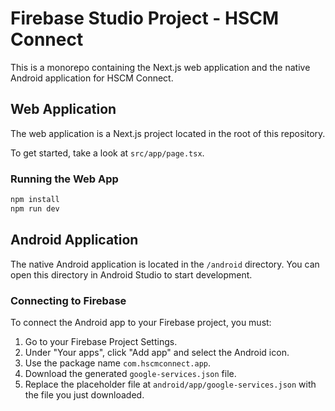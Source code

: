 # Firebase Studio Project - HSCM Connect

This is a monorepo containing the Next.js web application and the native Android application for HSCM Connect.

## Web Application

The web application is a Next.js project located in the root of this repository.

To get started, take a look at `src/app/page.tsx`.

### Running the Web App

```bash
npm install
npm run dev
```

## Android Application

The native Android application is located in the `/android` directory. You can open this directory in Android Studio to start development.

### Connecting to Firebase

To connect the Android app to your Firebase project, you must:

1.  Go to your Firebase Project Settings.
2.  Under "Your apps", click "Add app" and select the Android icon.
3.  Use the package name `com.hscmconnect.app`.
4.  Download the generated `google-services.json` file.
5.  Replace the placeholder file at `android/app/google-services.json` with the file you just downloaded.

